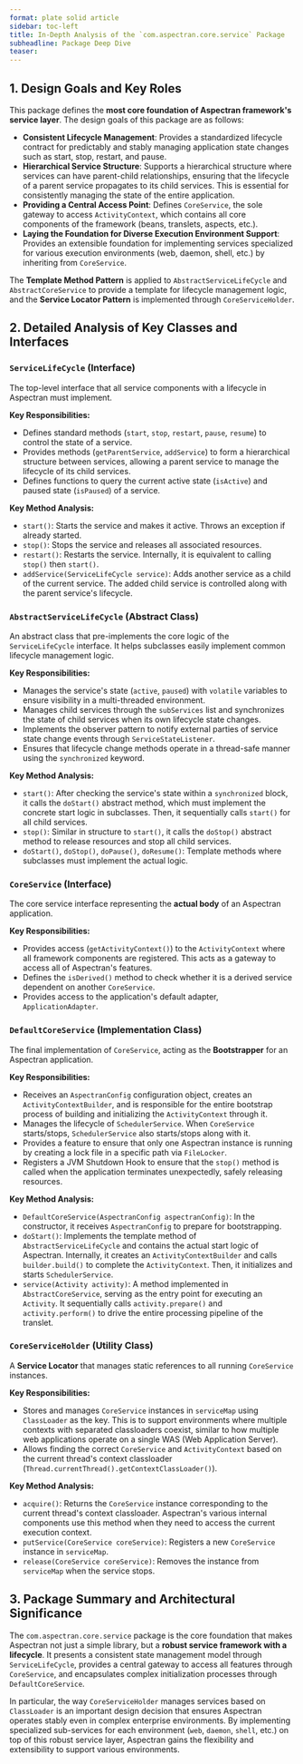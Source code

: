 ```yaml
---
format: plate solid article
sidebar: toc-left
title: In-Depth Analysis of the `com.aspectran.core.service` Package
subheadline: Package Deep Dive
teaser:
---
```


## 1. Design Goals and Key Roles

This package defines the **most core foundation of Aspectran framework's service layer**. The design goals of this package are as follows:

-   **Consistent Lifecycle Management**: Provides a standardized lifecycle contract for predictably and stably managing application state changes such as start, stop, restart, and pause.
-   **Hierarchical Service Structure**: Supports a hierarchical structure where services can have parent-child relationships, ensuring that the lifecycle of a parent service propagates to its child services. This is essential for consistently managing the state of the entire application.
-   **Providing a Central Access Point**: Defines `CoreService`, the sole gateway to access `ActivityContext`, which contains all core components of the framework (beans, translets, aspects, etc.).
-   **Laying the Foundation for Diverse Execution Environment Support**: Provides an extensible foundation for implementing services specialized for various execution environments (web, daemon, shell, etc.) by inheriting from `CoreService`.

The **Template Method Pattern** is applied to `AbstractServiceLifeCycle` and `AbstractCoreService` to provide a template for lifecycle management logic, and the **Service Locator Pattern** is implemented through `CoreServiceHolder`.

## 2. Detailed Analysis of Key Classes and Interfaces

### `ServiceLifeCycle` (Interface)

The top-level interface that all service components with a lifecycle in Aspectran must implement.

**Key Responsibilities:**
-   Defines standard methods (`start`, `stop`, `restart`, `pause`, `resume`) to control the state of a service.
-   Provides methods (`getParentService`, `addService`) to form a hierarchical structure between services, allowing a parent service to manage the lifecycle of its child services.
-   Defines functions to query the current active state (`isActive`) and paused state (`isPaused`) of a service.

**Key Method Analysis:**
-   `start()`: Starts the service and makes it active. Throws an exception if already started.
-   `stop()`: Stops the service and releases all associated resources.
-   `restart()`: Restarts the service. Internally, it is equivalent to calling `stop()` then `start()`.
-   `addService(ServiceLifeCycle service)`: Adds another service as a child of the current service. The added child service is controlled along with the parent service's lifecycle.

### `AbstractServiceLifeCycle` (Abstract Class)

An abstract class that pre-implements the core logic of the `ServiceLifeCycle` interface. It helps subclasses easily implement common lifecycle management logic.

**Key Responsibilities:**
-   Manages the service's state (`active`, `paused`) with `volatile` variables to ensure visibility in a multi-threaded environment.
-   Manages child services through the `subServices` list and synchronizes the state of child services when its own lifecycle state changes.
-   Implements the observer pattern to notify external parties of service state change events through `ServiceStateListener`.
-   Ensures that lifecycle change methods operate in a thread-safe manner using the `synchronized` keyword.

**Key Method Analysis:**
-   `start()`: After checking the service's state within a `synchronized` block, it calls the `doStart()` abstract method, which must implement the concrete start logic in subclasses. Then, it sequentially calls `start()` for all child services.
-   `stop()`: Similar in structure to `start()`, it calls the `doStop()` abstract method to release resources and stop all child services.
-   `doStart()`, `doStop()`, `doPause()`, `doResume()`: Template methods where subclasses must implement the actual logic.

### `CoreService` (Interface)

The core service interface representing the **actual body** of an Aspectran application.

**Key Responsibilities:**
-   Provides access (`getActivityContext()`) to the `ActivityContext` where all framework components are registered. This acts as a gateway to access all of Aspectran's features.
-   Defines the `isDerived()` method to check whether it is a derived service dependent on another `CoreService`.
-   Provides access to the application's default adapter, `ApplicationAdapter`.

### `DefaultCoreService` (Implementation Class)

The final implementation of `CoreService`, acting as the **Bootstrapper** for an Aspectran application.

**Key Responsibilities:**
-   Receives an `AspectranConfig` configuration object, creates an `ActivityContextBuilder`, and is responsible for the entire bootstrap process of building and initializing the `ActivityContext` through it.
-   Manages the lifecycle of `SchedulerService`. When `CoreService` starts/stops, `SchedulerService` also starts/stops along with it.
-   Provides a feature to ensure that only one Aspectran instance is running by creating a lock file in a specific path via `FileLocker`.
-   Registers a JVM Shutdown Hook to ensure that the `stop()` method is called when the application terminates unexpectedly, safely releasing resources.

**Key Method Analysis:**
-   `DefaultCoreService(AspectranConfig aspectranConfig)`: In the constructor, it receives `AspectranConfig` to prepare for bootstrapping.
-   `doStart()`: Implements the template method of `AbstractServiceLifeCycle` and contains the actual start logic of Aspectran. Internally, it creates an `ActivityContextBuilder` and calls `builder.build()` to complete the `ActivityContext`. Then, it initializes and starts `SchedulerService`.
-   `service(Activity activity)`: A method implemented in `AbstractCoreService`, serving as the entry point for executing an `Activity`. It sequentially calls `activity.prepare()` and `activity.perform()` to drive the entire processing pipeline of the translet.

### `CoreServiceHolder` (Utility Class)

A **Service Locator** that manages static references to all running `CoreService` instances.

**Key Responsibilities:**
-   Stores and manages `CoreService` instances in `serviceMap` using `ClassLoader` as the key. This is to support environments where multiple contexts with separated classloaders coexist, similar to how multiple web applications operate on a single WAS (Web Application Server).
-   Allows finding the correct `CoreService` and `ActivityContext` based on the current thread's context classloader (`Thread.currentThread().getContextClassLoader()`).

**Key Method Analysis:**
-   `acquire()`: Returns the `CoreService` instance corresponding to the current thread's context classloader. Aspectran's various internal components use this method when they need to access the current execution context.
-   `putService(CoreService coreService)`: Registers a new `CoreService` instance in `serviceMap`.
-   `release(CoreService coreService)`: Removes the instance from `serviceMap` when the service stops.

## 3. Package Summary and Architectural Significance

The `com.aspectran.core.service` package is the core foundation that makes Aspectran not just a simple library, but a **robust service framework with a lifecycle**. It presents a consistent state management model through `ServiceLifeCycle`, provides a central gateway to access all features through `CoreService`, and encapsulates complex initialization processes through `DefaultCoreService`.

In particular, the way `CoreServiceHolder` manages services based on `ClassLoader` is an important design decision that ensures Aspectran operates stably even in complex enterprise environments. By implementing specialized sub-services for each environment (`web`, `daemon`, `shell`, etc.) on top of this robust service layer, Aspectran gains the flexibility and extensibility to support various environments.
